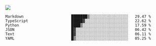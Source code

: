 ![](https://github-profile-summary-cards.vercel.app/api/cards/profile-details?username=igtm&theme=dracula)
<!--START_SECTION:waka-->

```text
Markdown                     ███████▒░░░░░░░░░░░░░░░░░   29.47 %
TypeScript                   █████▓░░░░░░░░░░░░░░░░░░░   22.62 %
Python                       ████▒░░░░░░░░░░░░░░░░░░░░   17.59 %
JSON                         █▓░░░░░░░░░░░░░░░░░░░░░░░   06.42 %
Text                         █▓░░░░░░░░░░░░░░░░░░░░░░░   06.11 %
YAML                         █▒░░░░░░░░░░░░░░░░░░░░░░░   05.25 %
```

<!--END_SECTION:waka-->
